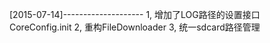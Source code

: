 [2015-07-14]--------------------
1, 增加了LOG路径的设置接口 CoreConfig.init
2, 重构FileDownloader
3, 统一sdcard路径管理
